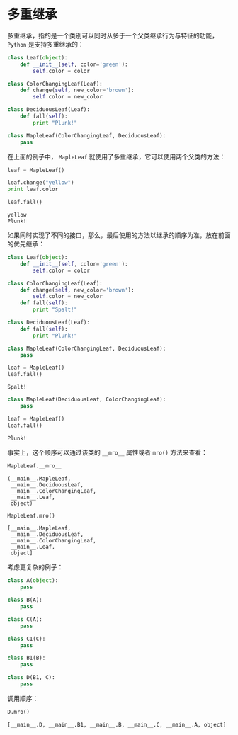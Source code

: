 
# 多重继承

多重继承，指的是一个类别可以同时从多于一个父类继承行为与特征的功能，`Python` 是支持多重继承的：


```python
class Leaf(object):
    def __init__(self, color='green'):
        self.color = color

class ColorChangingLeaf(Leaf):
    def change(self, new_color='brown'):
        self.color = new_color

class DeciduousLeaf(Leaf):
    def fall(self):
        print "Plunk!"

class MapleLeaf(ColorChangingLeaf, DeciduousLeaf):
    pass
```

在上面的例子中， `MapleLeaf` 就使用了多重继承，它可以使用两个父类的方法：


```python
leaf = MapleLeaf()

leaf.change("yellow")
print leaf.color

leaf.fall()
```

    yellow
    Plunk!


如果同时实现了不同的接口，那么，最后使用的方法以继承的顺序为准，放在前面的优先继承：


```python
class Leaf(object):
    def __init__(self, color='green'):
        self.color = color

class ColorChangingLeaf(Leaf):
    def change(self, new_color='brown'):
        self.color = new_color    
    def fall(self):
        print "Spalt!"

class DeciduousLeaf(Leaf):
    def fall(self):
        print "Plunk!"

class MapleLeaf(ColorChangingLeaf, DeciduousLeaf):
    pass
```


```python
leaf = MapleLeaf()
leaf.fall()
```

    Spalt!



```python
class MapleLeaf(DeciduousLeaf, ColorChangingLeaf):
    pass
```


```python
leaf = MapleLeaf()
leaf.fall()
```

    Plunk!


事实上，这个顺序可以通过该类的 `__mro__` 属性或者 `mro()` 方法来查看：


```python
MapleLeaf.__mro__
```




    (__main__.MapleLeaf,
     __main__.DeciduousLeaf,
     __main__.ColorChangingLeaf,
     __main__.Leaf,
     object)




```python
MapleLeaf.mro()
```




    [__main__.MapleLeaf,
     __main__.DeciduousLeaf,
     __main__.ColorChangingLeaf,
     __main__.Leaf,
     object]



考虑更复杂的例子：


```python
class A(object):
    pass

class B(A):
    pass

class C(A):
    pass

class C1(C):
    pass

class B1(B):
    pass

class D(B1, C):
    pass
```

调用顺序：


```python
D.mro()
```




    [__main__.D, __main__.B1, __main__.B, __main__.C, __main__.A, object]


